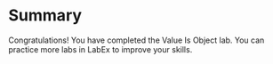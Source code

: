 # Summary

Congratulations! You have completed the Value Is Object lab. You can practice more labs in LabEx to improve your skills.
